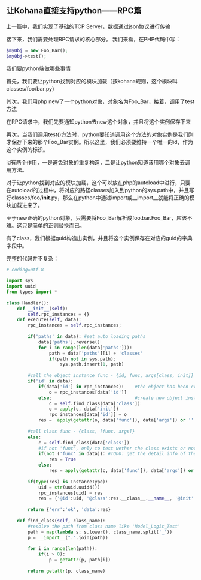 ## 让Kohana直接支持python——RPC篇

上一篇中，我们实现了基础的TCP Server，数据通过json协议进行传输

接下来，我们需要处理RPC请求的核心部分。
我们来看，在PHP代码中写：

```php
$myObj = new Foo_Bar();
$myObj->test();
```

我们要python端做哪些事情

<!--more-->
首先，我们要让python找到对应的模块加载（按kohana规则，这个模块叫 classes/foo/bar.py）

其次，我们用php new了一个python对象，对象名为Foo_Bar，接着，调用了test方法

在RPC请求中，我们先要通知python去new这个对象，并且将这个实例保存下来

再次，当我们调用test()方法时，python要知道调用这个方法的对象实例是我们刚才保存下来的那个Foo_Bar实例。所以这里，我们必须要维持一个唯一的id，作为这个实例的标识。

id有两个作用，一是避免对象的重复构造，二是让python知道该用哪个对象去调用方法。

对于让python找到对应的模块加载，这个可以放在php的autoload中进行，只要在autoload的过程中，将对应的路径classes加入到python的sys.path中，并且写好classes/foo/__init__.py，那么在python中通过import或__import__就能将正确的模块加载进来了。

至于new正确的python对象，只需要将Foo_Bar解析成foo.bar.Foo_Bar，应该不难。这只是简单的正则替换而已。

有了class，我们根据guid构造出实例，并且将这个实例保存在对应的guid的字典字段中。

完整的代码并不复杂：

```python
# coding=utf-8
 
import sys
import uuid
from types import *
 
class Handler():
    def __init__(self):
        self.rpc_instances = {}
    def execute(self, data):
        rpc_instances = self.rpc_instances;
 
        if('paths' in data): #set auto loading paths
            data['paths'].reverse()
            for i in range(len(data['paths'])):
                path = data['paths'][i] + 'classes'
                if(path not in sys.path):
                    sys.path.insert(1, path)
       
        #call the object instance func - {id, func, args[class, init]}
        if('id' in data):
            if(data['id'] in rpc_instances):    #the object has been created
                o = rpc_instances[data['id']]
            else:                               #create new object instance
                c = self.find_class(data['class'])
                o = apply(c, data['init'])
                rpc_instances[data['id']] = o 
            res =  apply(getattr(o, data['func']), data['args']) or '' 
 
        #call class func - {class, [func, args]}
        else:
            c = self.find_class(data['class'])
            #if not 'func', only to test wether the class exists or not
            if(not ('func' in data)): #TODO: get the detail info of the class?
                res = True
            else:
                res = apply(getattr(c, data['func']), data['args']) or ''
       
        if(type(res) is InstanceType):
            uid = str(uuid.uuid4())
            rpc_instances[uid] = res
            res = {'@id':uid, '@class':res.__class__.__name__, '@init':[]}  
       
        return {'err':'ok', 'data':res}
 
    def find_class(self, class_name):
        #resolve the path from class name like 'Model_Logic_Test'
        path = map(lambda s: s.lower(), class_name.split('_'))
        p = __import__(".".join(path))
 
        for i in range(len(path)):
            if(i > 0):
                p = getattr(p, path[i])
   
        return getattr(p, class_name)
```
